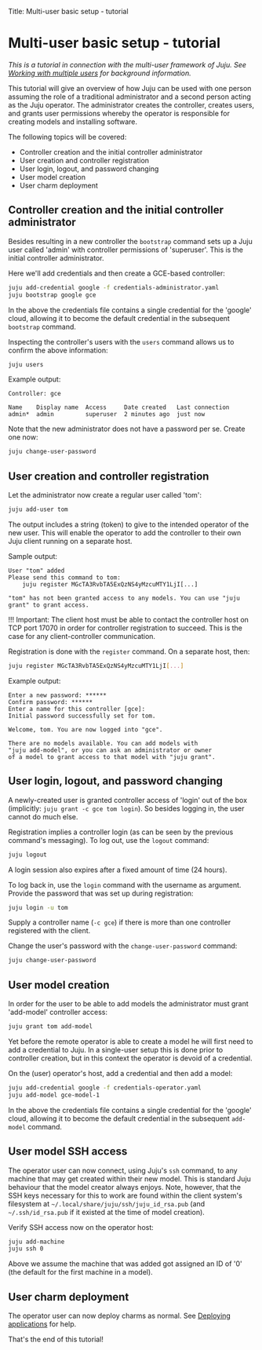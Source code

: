 Title: Multi-user basic setup - tutorial

# Multi-user basic setup - tutorial

*This is a tutorial in connection with the multi-user framework of Juju. See
[Working with multiple users][multiuser] for background information.*

This tutorial will give an overview of how Juju can be used with one person
assuming the role of a traditional administrator and a second person acting as
the Juju operator. The administrator creates the controller, creates users,
and grants user permissions whereby the operator is responsible for creating
models and installing software.

The following topics will be covered:

 - Controller creation and the initial controller administrator
 - User creation and controller registration
 - User login, logout, and password changing
 - User model creation
 - User charm deployment

## Controller creation and the initial controller administrator

Besides resulting in a new controller the `bootstrap` command sets up a Juju
user called 'admin' with controller permissions of 'superuser'. This is the
initial controller administrator.

Here we'll add credentials and then create a GCE-based controller: 

```bash
juju add-credential google -f credentials-administrator.yaml
juju bootstrap google gce
```

In the above the credentials file contains a single credential for the 'google'
cloud, allowing it to become the default credential in the subsequent
`bootstrap` command.

Inspecting the controller's users with the `users` command allows us to confirm
the above information:

```bash
juju users
```

Example output:

```no-highlight
Controller: gce

Name    Display name  Access     Date created   Last connection
admin*  admin         superuser  2 minutes ago  just now
```

Note that the new administrator does not have a password per se. Create one
now:

```bash
juju change-user-password
```

## User creation and controller registration

Let the administrator now create a regular user called 'tom':

```bash
juju add-user tom
```

The output includes a string (token) to give to the intended operator of the
new user. This will enable the operator to add the controller to their own Juju
client running on a separate host.

Sample output:

```no-highlight
User "tom" added
Please send this command to tom:
    juju register MGcTA3RvbTA5ExQzNS4yMzcuMTY1LjI[...]

"tom" has not been granted access to any models. You can use "juju grant" to grant access.
```

!!! Important: 
    The client host must be able to contact the controller host on TCP port
    17070 in order for controller registration to succeed. This is the case for
    any client-controller communication.

Registration is done with the `register` command. On a separate host, then:

```bash
juju register MGcTA3RvbTA5ExQzNS4yMzcuMTY1LjI[...]
```

Example output:

```no-highlight
Enter a new password: ******
Confirm password: ******
Enter a name for this controller [gce]: 
Initial password successfully set for tom.

Welcome, tom. You are now logged into "gce".

There are no models available. You can add models with
"juju add-model", or you can ask an administrator or owner
of a model to grant access to that model with "juju grant".
```

## User login, logout, and password changing

A newly-created user is granted controller access of 'login' out of the box
(implicitly: `juju grant -c gce tom login`). So besides logging in, the user
cannot do much else.

Registration implies a controller login (as can be seen by the previous
command's messaging). To log out, use the `logout` command:

```bash
juju logout
```

A login session also expires after a fixed amount of time (24 hours).

To log back in, use the `login` command with the username as argument. Provide
the password that was set up during registration:

```bash
juju login -u tom
```

Supply a controller name (`-c gce`) if there is more than one controller
registered with the client.

Change the user's password with the `change-user-password` command:

```bash
juju change-user-password
```

## User model creation

In order for the user to be able to add models the administrator must grant
'add-model' controller access:

```bash
juju grant tom add-model
```

Yet before the remote operator is able to create a model he will first need to
add a credential to Juju. In a single-user setup this is done prior to
controller creation, but in this context the operator is devoid of a
credential.

On the (user) operator's host, add a credential and then add a model:

```bash
juju add-credential google -f credentials-operator.yaml
juju add-model gce-model-1
```

In the above the credentials file contains a single credential for the 'google'
cloud, allowing it to become the default credential in the subsequent
`add-model` command.

## User model SSH access

The operator user can now connect, using Juju's `ssh` command, to any machine
that may get created within their new model. This is standard Juju behaviour
that the model creator always enjoys. Note, however, that the SSH keys
necessary for this to work are found within the client system's filesystem at
`~/.local/share/juju/ssh/juju_id_rsa.pub` (and `~/.ssh/id_rsa.pub` if it
existed at the time of model creation).

Verify SSH access now on the operator host:

```bash
juju add-machine
juju ssh 0
```

Above we assume the machine that was added got assigned an ID of '0' (the
default for the first machine in a model).

## User charm deployment

The operator user can now deploy charms as normal. See
[Deploying applications][charms-deploying] for help.

That's the end of this tutorial!


<!-- LINKS -->

[multiuser]: ./multiuser.md
[credentials]: ./credentials.md
[models-adding]: ./models-adding.md
[machine-auth]: ./machine-auth.md
[charms-deploying]: ./charms-deploying.md
